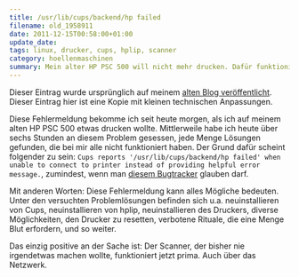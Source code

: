 ```yaml
---
title: /usr/lib/cups/backend/hp failed
filename: old_1958911
date: 2011-12-15T00:58:00+01:00
update_date:
tags: linux, drucker, cups, hplip, scanner
category: hoellenmaschinen
summary: Mein alter HP PSC 500 will nicht mehr drucken. Dafür funktioniert der Scanner jetzt endlich tadellos.
---
```

Dieser Eintrag wurde ursprünglich auf meinem [alten Blog veröffentlicht](https://stu.blogger.de/stories/1958911/). Dieser Eintrag hier ist eine Kopie mit kleinen technischen Anpassungen.

Diese Fehlermeldung bekomme ich seit heute morgen, als ich auf meinem alten HP PSC 500 etwas drucken wollte. Mittlerweile habe ich heute über sechs Stunden an diesem Problem gesessen, jede Menge Lösungen gefunden, die bei mir alle nicht funktioniert haben. Der Grund dafür scheint folgender zu sein: `Cups reports '/usr/lib/cups/backend/hp failed' when unable to connect to printer instead of providing helpful error message.`, zumindest, wenn man [diesem Bugtracker](https://bugs.launchpad.net/ubuntu/+source/cups/+bug/703091) glauben darf.

Mit anderen Worten: Diese Fehlermeldung kann alles Mögliche bedeuten. Unter den versuchten Problemlösungen befinden sich u.a. neuinstallieren von Cups, neuinstallieren von hplip, neuinstallieren des Druckers, diverse Möglichkeiten, den Drucker zu resetten, verbotene Rituale, die eine Menge Blut erfordern, und so weiter.

Das einzig positive an der Sache ist: Der Scanner, der bisher nie irgendetwas machen wollte, funktioniert jetzt prima. Auch über das Netzwerk.
